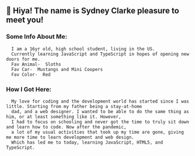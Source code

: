 ## 👋 Hiya! The name is Sydney Clarke pleasure to meet you! 
### Some Info About Me:	
      I am a 16yr old, high school student, living in the US. 
      Currently learning JavaScript and TypeScript in hopes of opening new doors for me.
      Fav Animal-  Sloths
      Fav Car-  Mustangs and Mini Coopers
      Fav Color-  Red
### How I Got Here:
      My love for coding and the development world has started since I was little. Starting from my father being a stay-at-home 
      dad, and a web designer. I wanted to be able to do the same thing as him, or at least something like it. However, 
      I had to focus on schooling and never got the time to truly sit down and learn how to code. Now after the pandemic, 
      a lot of my usual activities that took up my time are gone, giving me more time to learn development and web design.
      Which has led me to today, learning JavaScript, HTML5, and TypeScript.
